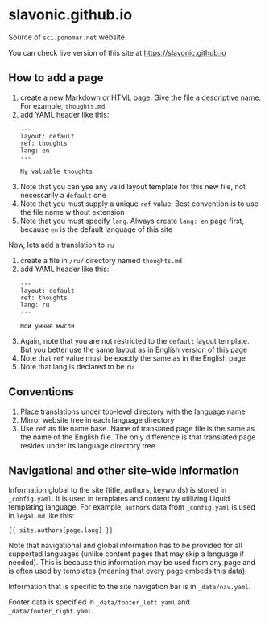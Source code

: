 # slavonic.github.io

Source of `sci.ponomar.net` website. 

You can check live version of this site at https://slavonic.github.io

## How to add a page

1. create a new Markdown or HTML page. Give the file a descriptive name. For example, `thoughts.md`
2. add YAML header like this:
   ```
   ---
   layout: default
   ref: thoughts
   lang: en
   ---
   
   My valuable thoughts
   ```
3. Note that you can yse any valid layout template for this new file, not necessarily a `default` one
4. Note that you must supply a unique `ref` value. Best convention is to use the file name without extension
5. Note that you must specify `lang`. Always create `lang: en` page first, because `en` is the default language of this
   site

Now, lets add a translation to `ru`

1. create a file in `/ru/` directory named `thoughts.md`
2. add YAML header like this:
   ```
   ---
   layout: default
   ref: thoughts
   lang: ru
   ---
   
   Мои умные мысли
   ```
3. Again, note that you are not restricted to the `default` layout template. But you better use the same layout
   as in English version of this page
4. Note that `ref` value must be exactly the same as in the English page
5. Note that lang is declared to be `ru`

## Conventions

1. Place translations under top-level directory with the language name
2. Mirror website tree in each language directory
3. Use `ref` as file name base. Name of translated page file is the same as the name of the English file. 
   The only difference is that translated page resides under its language directory tree

## Navigational and other site-wide information

Information global to the site (title, authors, keywords) is stored in `_config.yaml`. It is used in templates and content
by utilizing Liquid templating language. For example, `authors` data from `_config.yaml` is used in `legal.md` like this:

```
{{ site.authors[page.lang] }}
```

Note that navigational and global information has to be provided for all supported languages (unlike content pages
that may skip a language if needed). This is because this information may be used from any page and is often used by
templates (meaning that every page embeds this data).

Information that is specific to the site navigation bar is in `_data/nav.yaml`.

Footer data is specified in `_data/footer_left.yaml` and `_data/footer_right.yaml`.
